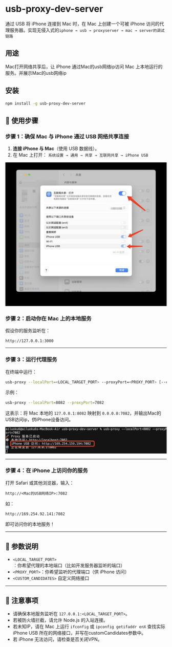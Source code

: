 # usb-proxy-dev-server

通过 USB 将 iPhone 连接到 Mac 时，在 Mac 上创建一个可被 iPhone 访问的代理服务器。实现无侵入式的`iphone → usb → proxyserver → mac → server的调试链路`

## 用途

Mac打开网络共享后，让 iPhone 通过Mac的usb网络ip访问 Mac 上本地运行的服务。并展示Mac的usb网络ip

## 安装

```bash
npm install -g usb-proxy-dev-server
```

## 🚀 使用步骤

### 步骤 1：确保 Mac 与 iPhone 通过 USB 网络共享连接

1. **连接 iPhone 与 Mac**（使用 USB 数据线）。
2. 在 Mac 上打开：
   `系统设置 → 通用 → 共享 → 互联网共享 → iPhone USB`

![Mac USB网络共享设置](setting.jpg)


### 步骤 2：启动你在 Mac 上的本地服务

假设你的服务监听在：

```
http://127.0.0.1:3000
```

---

### 步骤 3：运行代理服务

在终端中运行：

```bash
usb-proxy --localPort=<LOCAL_TARGET_PORT> --proxyPort=<PROXY_PORT> [--customCandidates=<CUSTOM_CANDIDATES>]
```

示例：

```bash
usb-proxy --localPort=8082 --proxyPort=7082
```

这表示：将 Mac 本地的 `127.0.0.1:8082` 映射到 `0.0.0.0:7082`，并输出Mac的USB访问ip，供iPhone设备访问。

![Mac 输出结果](result.jpg)

---

### 步骤 4：在 iPhone 上访问你的服务

打开 Safari 或其他浏览器，输入：

```
http://<Mac的USB网络IP>:7082
```

如：

```
http://169.254.92.141:7082
```

即可访问你的本地服务！

---

## 🔧 参数说明

* `<LOCAL_TARGET_PORT>`：你希望代理的本地端口（比如开发服务器监听的端口）
* `<PROXY_PORT>`：你希望监听的代理端口（供 iPhone 访问）
* `<CUSTOM_CANDIDATES>` 自定义网络接口

---

## 📌 注意事项

* 请确保本地服务监听在 `127.0.0.1:<LOCAL_TARGET_PORT>`。
* 若被防火墙拦截，请允许 Node.js 的入站连接。
* 若未知IP，请在 Mac 上运行 `ifconfig` 或 `ipconfig getifaddr enX` 查找实际 iPhone USB 所在的网络接口，并写在customCandidates参数中。
* 若 iPhone 无法访问，请检查是否关闭VPN。

